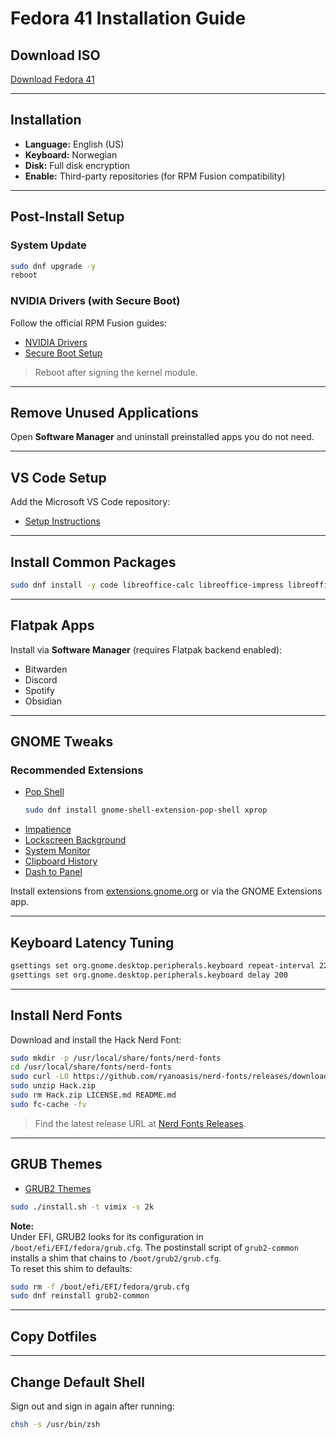 # Fedora 41 Installation Guide

## Download ISO

[Download Fedora 41](https://fedoraproject.org/workstation/download)

---

## Installation

- **Language:** English (US)
- **Keyboard:** Norwegian
- **Disk:** Full disk encryption
- **Enable:** Third-party repositories (for RPM Fusion compatibility)

---

## Post-Install Setup

### System Update

```bash
sudo dnf upgrade -y
reboot
```

### NVIDIA Drivers (with Secure Boot)

Follow the official RPM Fusion guides:

- [NVIDIA Drivers](https://rpmfusion.org/Howto/NVIDIA#Installing_the_drivers)
- [Secure Boot Setup](https://rpmfusion.org/Howto/Secure%20Boot)

> Reboot after signing the kernel module.

---

## Remove Unused Applications

Open **Software Manager** and uninstall preinstalled apps you do not need.

---

## VS Code Setup

Add the Microsoft VS Code repository:

- [Setup Instructions](https://code.visualstudio.com/docs/setup/linux#_rhel-fedora-and-centos-based-distributions)

---

## Install Common Packages

```bash
sudo dnf install -y code libreoffice-calc libreoffice-impress libreoffice-writer libreoffice-core thunderbird flameshot remmina htop timeshift gnome-disk-utility gnome-system-monitor gnome-control-center gnome-text-editor evince nautilus firefox baobab simple-scan vlc gnome-tweaks gnome-software gnome-clocks kubernetes-client zsh autojump-zsh alacritty nodejs gnome-extensions-app gnome-extensions thefuck vim nfs-utils papirus-icon-theme
```

---

## Flatpak Apps

Install via **Software Manager** (requires Flatpak backend enabled):

- Bitwarden
- Discord
- Spotify
- Obsidian

---

## GNOME Tweaks

### Recommended Extensions

- [Pop Shell](https://github.com/pop-os/shell)
  ```bash
  sudo dnf install gnome-shell-extension-pop-shell xprop
  ```
- [Impatience](https://github.com/timbertson/gnome-shell-impatience?tab=readme-ov-file)
- [Lockscreen Background](https://github.com/pratap-panabaka/gse-lockscreen-extension)
- [System Monitor](https://extensions.gnome.org/extension/6807/system-monitor/)
- [Clipboard History](https://github.com/SUPERCILEX/gnome-clipboard-history)
- [Dash to Panel](https://extensions.gnome.org/extension/1160/dash-to-panel/)

Install extensions from [extensions.gnome.org](https://extensions.gnome.org) or via the GNOME Extensions app.

---

## Keyboard Latency Tuning

```bash
gsettings set org.gnome.desktop.peripherals.keyboard repeat-interval 22
gsettings set org.gnome.desktop.peripherals.keyboard delay 200
```

---

## Install Nerd Fonts

Download and install the Hack Nerd Font:

```bash
sudo mkdir -p /usr/local/share/fonts/nerd-fonts
cd /usr/local/share/fonts/nerd-fonts
sudo curl -LO https://github.com/ryanoasis/nerd-fonts/releases/download/v3.4.0/Hack.zip
sudo unzip Hack.zip
sudo rm Hack.zip LICENSE.md README.md
sudo fc-cache -fv
```
> Find the latest release URL at [Nerd Fonts Releases](https://github.com/ryanoasis/nerd-fonts/releases).

---

## GRUB Themes

- [GRUB2 Themes](https://github.com/vinceliuice/grub2-themes#)

```bash
sudo ./install.sh -t vimix -s 2k
```

**Note:**  
Under EFI, GRUB2 looks for its configuration in `/boot/efi/EFI/fedora/grub.cfg`. The postinstall script of `grub2-common` installs a shim that chains to `/boot/grub2/grub.cfg`.  
To reset this shim to defaults:

```bash
sudo rm -f /boot/efi/EFI/fedora/grub.cfg
sudo dnf reinstall grub2-common
```

---

## Copy Dotfiles

---

## Change Default Shell

Sign out and sign in again after running:

```bash
chsh -s /usr/bin/zsh
```